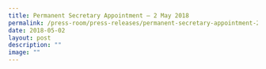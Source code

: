 ```yaml
---
title: Permanent Secretary Appointment – 2 May 2018
permalink: /press-room/press-releases/permanent-secretary-appointment-2-may-2018/
date: 2018-05-02
layout: post
description: ""
image: ""
---
```

